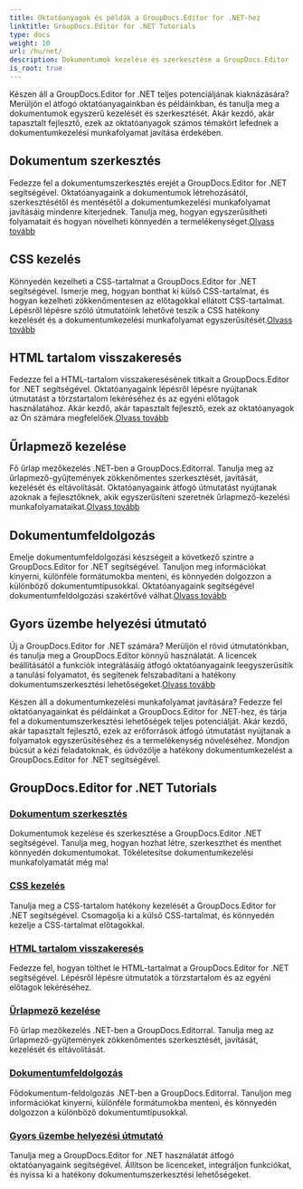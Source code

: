 ```yaml
---
title: Oktatóanyagok és példák a GroupDocs.Editor for .NET-hez
linktitle: GroupDocs.Editor for .NET Tutorials
type: docs
weight: 10
url: /hu/net/
description: Dokumentumok kezelése és szerkesztése a GroupDocs.Editor .NET segítségével. Tanuljon meg dokumentumfeldolgozást, dokumentumszerkesztést, HTML-tartalom-visszakeresést, űrlapmező-kezelést és még sok mást!
is_root: true
---
```


Készen áll a GroupDocs.Editor for .NET teljes potenciáljának kiaknázására? Merüljön el átfogó oktatóanyagainkban és példáinkban, és tanulja meg a dokumentumok egyszerű kezelését és szerkesztését. Akár kezdő, akár tapasztalt fejlesztő, ezek az oktatóanyagok számos témakört lefednek a dokumentumkezelési munkafolyamat javítása érdekében.

## Dokumentum szerkesztés

 Fedezze fel a dokumentumszerkesztés erejét a GroupDocs.Editor for .NET segítségével. Oktatóanyagaink a dokumentumok létrehozásától, szerkesztésétől és mentésétől a dokumentumkezelési munkafolyamat javításáig mindenre kiterjednek. Tanulja meg, hogyan egyszerűsítheti folyamatait és hogyan növelheti könnyedén a termelékenységet.[Olvass tovább](./document-editing/)

## CSS kezelés

 Könnyedén kezelheti a CSS-tartalmat a GroupDocs.Editor for .NET segítségével. Ismerje meg, hogyan bonthat ki külső CSS-tartalmat, és hogyan kezelheti zökkenőmentesen az előtagokkal ellátott CSS-tartalmat. Lépésről lépésre szóló útmutatóink lehetővé teszik a CSS hatékony kezelését és a dokumentumkezelési munkafolyamat egyszerűsítését.[Olvass tovább](./css-handling/)

## HTML tartalom visszakeresés

Fedezze fel a HTML-tartalom visszakeresésének titkait a GroupDocs.Editor for .NET segítségével. Oktatóanyagaink lépésről lépésre nyújtanak útmutatást a törzstartalom lekéréséhez és az egyéni előtagok használatához. Akár kezdő, akár tapasztalt fejlesztő, ezek az oktatóanyagok az Ön számára megfelelőek.[Olvass tovább](./html-content-retrieval/)

## Űrlapmező kezelése

 Fő űrlap mezőkezelés .NET-ben a GroupDocs.Editorral. Tanulja meg az űrlapmező-gyűjtemények zökkenőmentes szerkesztését, javítását, kezelését és eltávolítását. Oktatóanyagaink átfogó útmutatást nyújtanak azoknak a fejlesztőknek, akik egyszerűsíteni szeretnék űrlapmező-kezelési munkafolyamataikat.[Olvass tovább](./form-field-management/)

## Dokumentumfeldolgozás

 Emelje dokumentumfeldolgozási készségeit a következő szintre a GroupDocs.Editor for .NET segítségével. Tanuljon meg információkat kinyerni, különféle formátumokba menteni, és könnyedén dolgozzon a különböző dokumentumtípusokkal. Oktatóanyagaink segítségével dokumentumfeldolgozási szakértővé válhat.[Olvass tovább](./document-processing/)

## Gyors üzembe helyezési útmutató

Új a GroupDocs.Editor for .NET számára? Merüljön el rövid útmutatónkban, és tanulja meg a GroupDocs.Editor könnyű használatát. A licencek beállításától a funkciók integrálásáig átfogó oktatóanyagaink leegyszerűsítik a tanulási folyamatot, és segítenek felszabadítani a hatékony dokumentumszerkesztési lehetőségeket.[Olvass tovább](./quick-start-guide/)

Készen áll a dokumentumkezelési munkafolyamat javítására? Fedezze fel oktatóanyagainkat és példáinkat a GroupDocs.Editor for .NET-hez, és tárja fel a dokumentumszerkesztési lehetőségek teljes potenciálját. Akár kezdő, akár tapasztalt fejlesztő, ezek az erőforrások átfogó útmutatást nyújtanak a folyamatok egyszerűsítéséhez és a termelékenység növeléséhez. Mondjon búcsút a kézi feladatoknak, és üdvözölje a hatékony dokumentumkezelést a GroupDocs.Editor for .NET segítségével.
## GroupDocs.Editor for .NET Tutorials 
### [Dokumentum szerkesztés](./document-editing/)
Dokumentumok kezelése és szerkesztése a GroupDocs.Editor .NET segítségével. Tanulja meg, hogyan hozhat létre, szerkeszthet és menthet könnyedén dokumentumokat. Tökéletesítse dokumentumkezelési munkafolyamatát még ma!
### [CSS kezelés](./css-handling/)
Tanulja meg a CSS-tartalom hatékony kezelését a GroupDocs.Editor for .NET segítségével. Csomagolja ki a külső CSS-tartalmat, és könnyedén kezelje a CSS-tartalmat előtagokkal.
### [HTML tartalom visszakeresés](./html-content-retrieval/)
Fedezze fel, hogyan tölthet le HTML-tartalmat a GroupDocs.Editor for .NET segítségével. Lépésről lépésre útmutatók a törzstartalom és az egyéni előtagok lekéréséhez.
### [Űrlapmező kezelése](./form-field-management/)
Fő űrlap mezőkezelés .NET-ben a GroupDocs.Editorral. Tanulja meg az űrlapmező-gyűjtemények zökkenőmentes szerkesztését, javítását, kezelését és eltávolítását.
### [Dokumentumfeldolgozás](./document-processing/)
Fődokumentum-feldolgozás .NET-ben a GroupDocs.Editorral. Tanuljon meg információkat kinyerni, különféle formátumokba menteni, és könnyedén dolgozzon a különböző dokumentumtípusokkal.
### [Gyors üzembe helyezési útmutató](./quick-start-guide/)
Tanulja meg a GroupDocs.Editor for .NET használatát átfogó oktatóanyagaink segítségével. Állítson be licenceket, integráljon funkciókat, és nyissa ki a hatékony dokumentumszerkesztési lehetőségeket.
